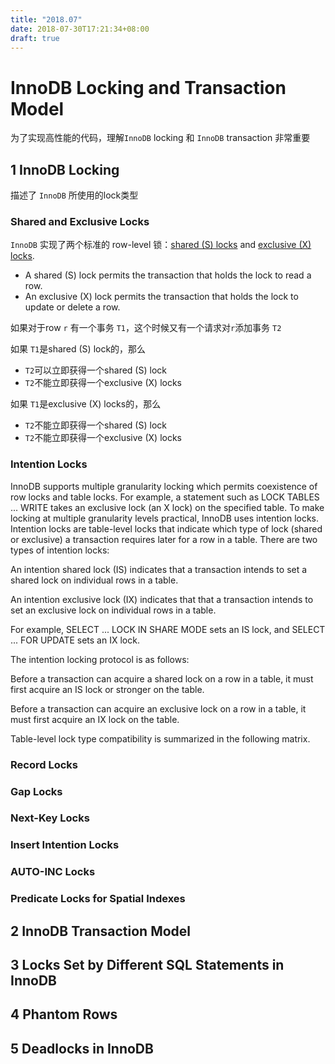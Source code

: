 ```yaml
---
title: "2018.07"
date: 2018-07-30T17:21:34+08:00
draft: true
---
```



# InnoDB Locking and Transaction Model

为了实现高性能的代码，理解`InnoDB` locking 和 `InnoDB` transaction 非常重要

## 1 InnoDB Locking

描述了 `InnoDB` 所使用的lock类型

### Shared and Exclusive Locks

`InnoDB` 实现了两个标准的 row-level 锁：[shared (S) locks](https://dev.mysql.com/doc/refman/5.7/en/glossary.html#glos_shared_lock) and [exclusive (X) locks](https://dev.mysql.com/doc/refman/5.7/en/glossary.html#glos_exclusive_lock).

* A shared (S) lock permits the transaction that holds the lock to read a row.
* An exclusive (X) lock permits the transaction that holds the lock to update or delete a row.

如果对于row `r` 有一个事务 `T1`，这个时候又有一个请求对`r`添加事务 `T2`

如果 `T1`是shared (S) lock的，那么

* `T2`可以立即获得一个shared (S) lock
* `T2`不能立即获得一个exclusive (X) locks

如果 `T1`是exclusive (X) locks的，那么

* `T2`不能立即获得一个shared (S) lock
* `T2`不能立即获得一个exclusive (X) locks

### Intention Locks

InnoDB supports multiple granularity locking which permits coexistence of row locks and table locks. For example, a statement such as LOCK TABLES ... WRITE takes an exclusive lock (an X lock) on the specified table. To make locking at multiple granularity levels practical, InnoDB uses intention locks. Intention locks are table-level locks that indicate which type of lock (shared or exclusive) a transaction requires later for a row in a table. There are two types of intention locks:

An intention shared lock (IS) indicates that a transaction intends to set a shared lock on individual rows in a table.

An intention exclusive lock (IX) indicates that that a transaction intends to set an exclusive lock on individual rows in a table.

For example, SELECT ... LOCK IN SHARE MODE sets an IS lock, and SELECT ... FOR UPDATE sets an IX lock.

The intention locking protocol is as follows:

Before a transaction can acquire a shared lock on a row in a table, it must first acquire an IS lock or stronger on the table.

Before a transaction can acquire an exclusive lock on a row in a table, it must first acquire an IX lock on the table.

Table-level lock type compatibility is summarized in the following matrix.



### Record Locks

### Gap Locks

### Next-Key Locks

### Insert Intention Locks

### AUTO-INC Locks

### Predicate Locks for Spatial Indexes

## 2 InnoDB Transaction Model


## 3 Locks Set by Different SQL Statements in InnoDB


## 4 Phantom Rows


## 5 Deadlocks in InnoDB

